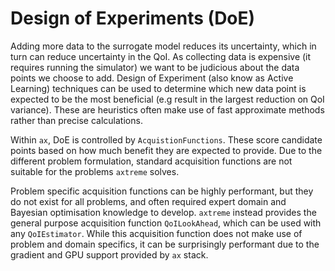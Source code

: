 # Design of Experiments (DoE)

Adding more data to the surrogate model reduces its uncertainty, which in turn can reduce uncertainty in the QoI. As collecting data is expensive (it requires running the simulator) we want to be judicious about the data points we choose to add. Design of Experiment (also know as Active Learning) techniques can be used to determine which new data point is expected to be the most beneficial (e.g result in the largest reduction on QoI variance). These are heuristics often make use of fast approximate methods rather than precise calculations.

Within `ax`, DoE is controlled by `AcquistionFunctions`. These score candidate points based on how much benefit they are expected to provide. Due to the different problem formulation, standard acquisition functions are not suitable for the problems `axtreme` solves.

Problem specific acquisition functions can be highly performant, but they do not exist for all problems, and often required expert domain and Bayesian optimisation knowledge to develop. `axtreme` instead provides the general purpose acquisition function `QoILookAhead`, which can be used with any `QoIEstimator`.  While this acquisition function does not make use of problem and domain specifics, it can be surprisingly performant due to the gradient and GPU support provided by `ax` stack.
